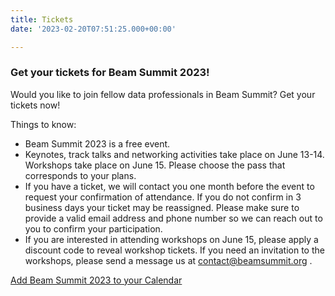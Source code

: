 ```yaml
---
title: Tickets
date: '2023-02-20T07:51:25.000+00:00'

---
```



### Get your tickets for Beam Summit 2023!

Would you like to join fellow data professionals in Beam Summit? Get your tickets now!

Things to know:
* Beam Summit 2023 is a free event.
* Keynotes, track talks and networking activities take place on June 13-14. Workshops take place on June 15. Please choose the pass that corresponds to your plans.
* If you have a ticket, we will contact you one month before the event to request your confirmation of attendance. If you do not confirm in 3 business days your ticket may be reassigned. Please make sure to provide a valid email address and phone number so we can reach out to you to confirm your participation.
* If you are interested in attending workshops on June 15, please apply a discount code to reveal workshop tickets. If you need an invitation to the workshops, please send a message us at contact@beamsummit.org .

<script src="https://js.tito.io/v2/with/ga4,hits" async></script>
<tito-widget event="beamsummit/2023"></tito-widget>

<a title="Add to Calendar" class="addeventstc" data-id="oW575578" href="https://www.addevent.com/calendar/oW575578" target="_blank" rel="nofollow">Add Beam Summit 2023 to your Calendar</a>
	<script type="text/javascript" src="https://cdn.addevent.com/libs/stc/1.0.2/stc.min.js" async defer></script>